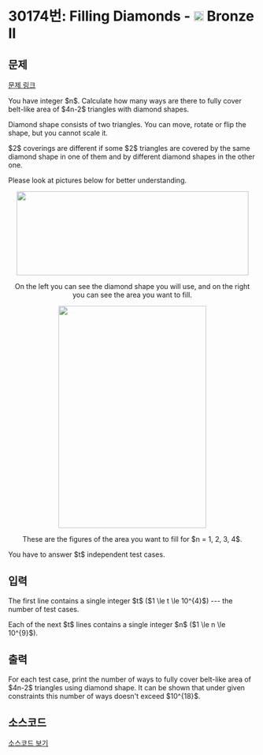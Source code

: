 # 30174번: Filling Diamonds - <img src="https://static.solved.ac/tier_small/4.svg" style="height:20px" /> Bronze II

<!-- performance -->

<!-- 문제 제출 후 깃허브에 푸시를 했을 때 제출한 코드의 성능이 입력될 공간입니다.-->

<!-- end -->

## 문제

[문제 링크](https://boj.kr/30174)


<p>You have integer $n$. Calculate how many ways are there to fully cover belt-like area of $4n-2$ triangles with diamond shapes. </p>

<p>Diamond shape consists of two triangles. You can move, rotate or flip the shape, but you cannot scale it. </p>

<p>$2$ coverings are different if some $2$ triangles are covered by the same diamond shape in one of them and by different diamond shapes in the other one.</p>

<p>Please look at pictures below for better understanding.</p>

<p style="text-align: center;"><img alt="" src="https://upload.acmicpc.net/eb83ed1d-df58-4d9b-88a3-2e01f1680640/-/preview/" style="width: 471px; height: 170px;"></p>

<p style="text-align: center;">On the left you can see the diamond shape you will use, and on the right you can see the area you want to fill.</p>

<p style="text-align: center;"><img alt="" src="https://upload.acmicpc.net/84667493-d7a0-462b-a959-1db88a652ab8/-/preview/" style="width: 300px; height: 450px;"></p>

<p style="text-align: center;">These are the figures of the area you want to fill for $n = 1, 2, 3, 4$.</p>

<p>You have to answer $t$ independent test cases.</p>



## 입력


<p>The first line contains a single integer $t$ ($1 \le t \le 10^{4}$) --- the number of test cases.</p>

<p>Each of the next $t$ lines contains a single integer $n$ ($1 \le n \le 10^{9}$).</p>



## 출력


<p>For each test case, print the number of ways to fully cover belt-like area of $4n-2$ triangles using diamond shape. It can be shown that under given constraints this number of ways doesn't exceed $10^{18}$.</p>



## 소스코드

[소스코드 보기](Filling%20Diamonds.py)